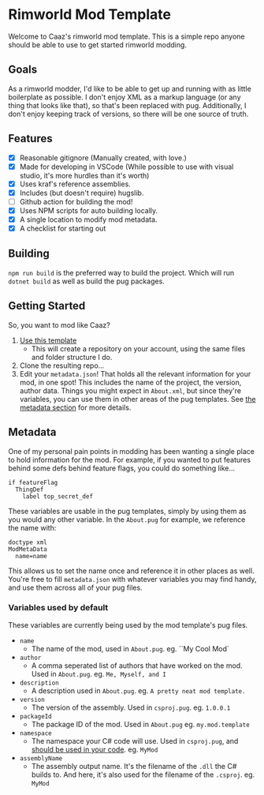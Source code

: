 # Rimworld Mod Template
Welcome to Caaz's rimworld mod template. This is a simple repo anyone should be able to use to get started rimworld modding.

## Goals

As a rimworld modder, I'd like to be able to get up and running with as little boilerplate as possible. I don't enjoy XML as a markup language (or any thing that looks like that), so that's been replaced with pug. Additionally, I don't enjoy keeping track of versions, so there will be one source of truth.

## Features

- [x] Reasonable gitignore (Manually created, with love.)
- [x] Made for developing in VSCode (While possible to use with visual studio, it's more hurdles than it's worth)
- [x] Uses kraf's reference assemblies.
- [x] Includes (but doesn't require) hugslib.
- [ ] Github action for building the mod!
- [x] Uses NPM scripts for auto building locally.
- [x] A single location to modify mod metadata.
- [x] A checklist for starting out

## Building

`npm run build` is the preferred way to build the project. Which will run `dotnet build` as well as build the pug packages.

## Getting Started

So, you want to mod like Caaz?

1. [Use this template](https://github.com/Caaz/rimworld-mod-template/generate)
    - This will create a repository on your account, using the same files and folder structure I do.
1. Clone the resulting repo...
1. Edit your `metadata.json`! That holds all the relevant information for your mod, in one spot! This includes the name of the project, the version, author data. Things you might expect in `About.xml`, but since they're variables, you can use them in other areas of the pug templates. See [the metadata section](#Metadata) for more details.

## Metadata
One of my personal pain points in modding has been wanting a single place to hold information for the mod. For example, if you wanted to put features behind some defs behind feature flags, you could do something like...
```pug
if featureFlag
  ThingDef
    label top_secret_def
```

These variables are usable in the pug templates, simply by using them as you would any other variable. In the `About.pug` for example, we reference the name with:
```pug
doctype xml
ModMetaData
  name=name
```
This allows us to set the name once and reference it in other places as well. You're free to fill `metadata.json` with whatever variables you may find handy, and use them across all of your pug files.

### Variables used by default
These variables are currently being used by the mod template's pug files.

- `name`
  - The name of the mod, used in `About.pug`. eg. ``My Cool Mod`
- `author`
  - A comma seperated list of authors that have worked on the mod. Used in `About.pug`. eg. `Me, Myself, and I`
- `description`
  - A description used in `About.pug`. eg. `A pretty neat mod template.`
- `version`
  - The version of the assembly. Used in `csproj.pug`. eg. `1.0.0.1`
- `packageId`
  - The package ID of the mod. Used in `About.pug` eg. `my.mod.template`
- `namespace`
  - The namespace your C# code will use. Used in `csproj.pug`, and [should be used in your code](https://docs.microsoft.com/en-us/dotnet/csharp/fundamentals/types/namespaces). eg. `MyMod`
- `assemblyName`
  - The assembly output name. It's the filename of the `.dll` the C# builds to. And here, it's also used for the filename of the `.csproj`. eg. `MyMod`
